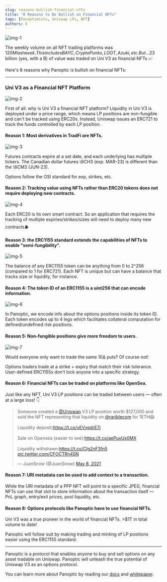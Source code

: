 ```yaml
---
slug: reasons-bullish-financial-nfts
title: "8 Reasons to Be Bullish on Financial NFTs"
tags: [Panoptimists, Uniswap LPs, NFT]
authors: G
---
```

![img-1](./img-1.jpg)

The weekly volume on all NFT trading platforms was $120M last week. This includes BAYC, CryptoPunks, LOOT, Azuki, etc. But...$23 billion (yes, with a B) of value was traded on Uni V3 as financial NFTs 📈

Here's 8 reasons why Panoptic is bullish on financial NFTs:

<!--truncate-->

---

### Uni V3 as a Financial NFT Platform
![img-2](./img-2.jpg)

First of all: why is Uni V3 a financial NFT platform? Liquidity in Uni V3 is deployed under a price range, which means LP positions are non-fungible and can't be tracked using ERC20s. Instead, Uniswap issues an ERC721 to track the funds controlled by each LP position.

#### Reason 1: Most derivatives in TradFi *are* NFTs.
![img-3](./img-3.jpg)

Futures contracts expire at a set date, and each underlying has multiple tickers. The Canadian dollar futures \6CH3 (exp. MAR-23) is different than the \6CM3 (JUN-23).

Options follow the OSI standard for exp, strikes, etc.

#### Reason 2: Tracking value using NFTs rather than ERC20 tokens does not require deploying new contracts.
![img-4](./img-4.png)

Each ERC20 is its own smart contract. So an application that requires the tracking of multiple expiries/strikes/sizes will need to deploy many new contracts⛽️

#### Reason 3: the ERC1155 standard extends the capabilities of NFTs to enable "semi-fungibility".
![img-5](./img-5.png)

The balance of any ERC1155 token can be anything from 0 to 2^256 (compared to 1 for ERC721). Each NFT is unique but can have a balance that tracks size or liquidity, for instance.


#### Reason 4: The token ID of an ERC1155 is a uint256 that can encode information.
![img-6](./img-6.png)

In Panoptic, we encode info about the options positions inside its token ID. Each token encodes up to 4 legs which facilitates collateral computation for defined/undefined risk positions.

#### Reason 5: Non-fungible positions give more freedom to users.
![img-7](./img-7.png)

Would everyone only want to trade the same 10∆ puts? Of course not!

Options traders trade at a strike + expiry that match their risk tolerance. User-defined ERC1155s don't lock anyone into a specific strategy.

#### Reason 6: Financial NFTs can be traded on platforms like OpenSea.

Just like any NFT, Uni V3 LP positions can be traded between users — often at a large loss! 👇

<blockquote class="twitter-tweet"><p lang="en" dir="ltr">Someone created a <a href="https://twitter.com/Uniswap?ref_src=twsrc%5Etfw">@Uniswap</a> V3 LP position worth $127,000 and sold the NFT representing that liquidity on <a href="https://twitter.com/rariblecom?ref_src=twsrc%5Etfw">@rariblecom</a> for 1ETH😱<br/><br/>Liquidity deposit:<a href="https://t.co/vEVypdrE7j">https://t.co/vEVypdrE7j</a><br/><br/>Sale on Opensea (easier to see):<a href="https://t.co/aePuxUx0MX">https://t.co/aePuxUx0MX</a><br/><br/>Liquidity withdrawn:<a href="https://t.co/CIg2nF3fn5">https://t.co/CIg2nF3fn5</a> <a href="https://t.co/CFOCTRn4SN">pic.twitter.com/CFOCTRn4SN</a></p>&mdash; JuanSnow (@JuanSnow) <a href="https://twitter.com/JuanSnow/status/1391114572623319041?ref_src=twsrc%5Etfw">May 8, 2021</a></blockquote> <script async src="https://platform.twitter.com/widgets.js" charset="utf-8"></script>

#### Reason 7: URI metadata can be used to add context to a transaction.

While the URI metadata of a PFP NFT will point to a specific JPEG, financial NFTs can use that slot to store information about the transaction itself — PnL graph, entry/exit prices, pool liquidity, etc.

#### Reason 8: Options protocols like Panoptic have to use financial NFTs.

Uni V3 was a true pioneer in the world of financial NFTs. >$1T in total volume to date!

Panoptic will follow suit by making trading and minting of LP positions easier using the ERC1155 standard.

---

Panoptic is a protocol that enables anyone to buy and sell options on any asset tradable on Uniswap. Panoptic will unleash the true potential of Uniswap V3 as an options protocol.

You can learn more about Panoptic by reading our [docs](https://docs.panoptic.xyz/) and [whitepaper](https://paper.panoptic.xyz/).